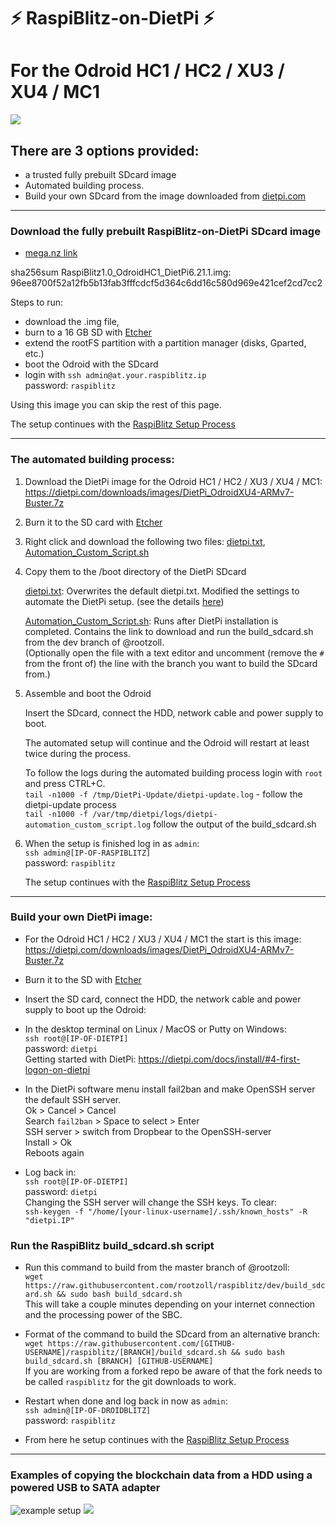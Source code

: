 
# ⚡️ RaspiBlitz-on-DietPi ⚡️
# For the Odroid HC1 / HC2 / XU3 / XU4 / MC1

![](pictures/DroidBlitz.jpg)

## There are 3 options provided:
* a trusted fully prebuilt SDcard image
* Automated building process.
* Build your own SDcard from the image downloaded from [dietpi.com](https://dietpi.com/#download)
---
### Download the fully prebuilt RaspiBlitz-on-DietPi SDcard image

* [mega.nz link](https://mega.nz/#F!EVNAAQiB!ZyLHP2dJMRSVjZOTCQMIYA)

sha256sum RaspiBlitz1.0_OdroidHC1_DietPi6.21.1.img: 96ee8700f52a12fb5b13fab3fffcdcf5d364c6dd16c580d969e421cef2cd7cc2

Steps to run:
- download the .img file,
- burn to a 16 GB SD with [Etcher](https://www.balena.io/etcher/)
- extend the rootFS partition with a partition manager (disks, Gparted, etc.)
- boot the Odroid with the SDcard 
- login with `ssh admin@at.your.raspiblitz.ip`  
password: `raspiblitz`

Using this image you can skip the rest of this page.

The setup continues with the [RaspiBlitz Setup Process](https://github.com/rootzoll/raspiblitz/blob/dev/README.md#setup-process-detailed-documentation)

---
### The automated building process:

1) Download the DietPi image for the Odroid HC1 / HC2 / XU3 / XU4 / MC1:   
https://dietpi.com/downloads/images/DietPi_OdroidXU4-ARMv7-Buster.7z
2) Burn it to the SD card with [Etcher](https://www.balena.io/etcher/)

3) Right click and download the following two files: [dietpi.txt](https://raw.githubusercontent.com/rootzoll/raspiblitz/master/alternative.platforms/dietpi/boot/dietpi.txt), [Automation_Custom_Script.sh](https://raw.githubusercontent.com/rootzoll/raspiblitz/dev/alternative.platforms/dietpi/boot/Automation_Custom_Script.sh)

4) Copy them to the /boot directory of the DietPi SDcard

    [dietpi.txt](https://raw.githubusercontent.com/rootzoll/raspiblitz/master/alternative.platforms/dietpi/boot/dietpi.txt): Overwrites the default dietpi.txt. Modified the settings to automate the DietPi setup. (see the details [here](https://github.com/rootzoll/raspiblitz/tree/dev/alternative.platforms/dietpi#excerpts-from-the-customized-dietpitxt))

    [Automation_Custom_Script.sh](https://raw.githubusercontent.com/rootzoll/raspiblitz/dev/alternative.platforms/dietpi/boot/Automation_Custom_Script.sh): Runs after DietPi installation is completed. Contains the link to download and run the build_sdcard.sh from the dev branch of @rootzoll.  
    (Optionally open the file with a text editor and uncomment (remove the `#` from the front of) the line with the branch you want to build the SDcard from.) 

5) Assemble and boot the Odroid

    Insert the SDcard, connect the HDD, network cable and power supply to boot.
    
    The automated setup will continue and the Odroid will restart at least twice during the process. 

    To follow the logs during the automated building process login with `root` and press CTRL+C.  
    `tail -n1000 -f /tmp/DietPi-Update/dietpi-update.log` - follow the dietpi-update process  
    `tail -n1000 -f /var/tmp/dietpi/logs/dietpi-automation_custom_script.log` follow the output of the build_sdcard.sh  

6) When the setup is finished log in as `admin`:  
`ssh admin@[IP-OF-RASPIBLITZ]`  
password: `raspiblitz`

    The setup continues with the [RaspiBlitz Setup Process](https://github.com/rootzoll/raspiblitz/blob/dev/README.md#setup-process-detailed-documentation)

---

### Build your own DietPi image:

* For the Odroid HC1 / HC2 / XU3 / XU4 / MC1 the start is this image:   
https://dietpi.com/downloads/images/DietPi_OdroidXU4-ARMv7-Buster.7z  
* Burn it to the SD with [Etcher](https://www.balena.io/etcher/)

* Insert the SD card, connect the HDD, the network cable and power supply to boot up the Odroid: 

* In the desktop terminal on Linux / MacOS or Putty on Windows:  
`ssh root@[IP-OF-DIETPI]`  
password: `dietpi`  
Getting started with DietPi: https://dietpi.com/docs/install/#4-first-logon-on-dietpi

* In the DietPi software menu install fail2ban and make OpenSSH server the default SSH server.  
Ok > Cancel > Cancel  
Search `fail2ban` > Space to select > Enter  
SSH server > switch from Dropbear to the OpenSSH-server  
Install > Ok  
Reboots again

* Log back in:  
`ssh root@[IP-OF-DIETPI]`  
password: `dietpi`  
Changing the SSH server will change the SSH keys. To clear:  
`ssh-keygen -f "/home/[your-linux-username]/.ssh/known_hosts" -R "dietpi.IP"`


### Run the RaspiBlitz build_sdcard.sh script

* Run this command to build from the master branch of @rootzoll:  
`wget https://raw.githubusercontent.com/rootzoll/raspiblitz/dev/build_sdcard.sh && sudo bash build_sdcard.sh`  
This will take a couple minutes depending on your internet connection and the processing power of the SBC.

* Format of the command to build the SDcard from an alternative branch:  
`wget https://raw.githubusercontent.com/[GITHUB-USERNAME]/raspiblitz/[BRANCH]/build_sdcard.sh && sudo bash build_sdcard.sh [BRANCH] [GITHUB-USERNAME]`  
If you are working from a forked repo be aware of that the fork needs to be called `raspiblitz` for the git downloads to work.

* Restart when done and log back in now as `admin`:  
`ssh admin@[IP-OF-DROIDBLITZ]`  
password: `raspiblitz`

* From here he setup continues with the [RaspiBlitz Setup Process](https://github.com/rootzoll/raspiblitz/blob/dev/README.md#setup-process-detailed-documentation)

---
###  Examples of copying the blockchain data from a HDD using a powered USB to SATA adapter

![example setup](pictures/HDD_copy_example.jpg)
![](pictures/adapterHDD_HC1.jpg)
